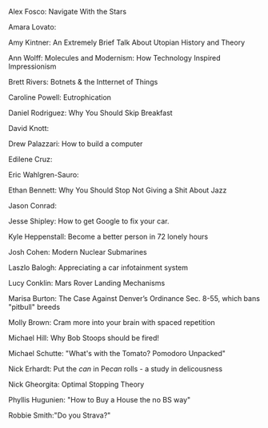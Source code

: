 Alex Fosco: Navigate With the Stars

Amara Lovato:

Amy Kintner: An Extremely Brief Talk About Utopian History and Theory

Ann Wolff: Molecules and Modernism: How Technology Inspired Impressionism

Brett Rivers: Botnets & the Intternet of Things

Caroline Powell:  Eutrophication

Daniel Rodriguez: Why You Should Skip Breakfast

David Knott:

Drew Palazzari: How to build a computer

Edilene Cruz:

Eric Wahlgren-Sauro: 

Ethan Bennett: Why You Should Stop Not Giving a Shit About Jazz

Jason Conrad:

Jesse Shipley: How to get Google to fix your car.

Kyle Heppenstall: Become a better person in 72 lonely hours

Josh Cohen: 
  Modern Nuclear Submarines

Laszlo Balogh: Appreciating a car infotainment system

Lucy Conklin: Mars Rover Landing Mechanisms

Marisa Burton: The Case Against Denver’s Ordinance Sec. 8-55, which bans "pitbull" breeds 

Molly Brown: Cram more into your brain with spaced repetition

Michael Hill: Why Bob Stoops should be fired!

Michael Schutte: "What's with the Tomato? Pomodoro Unpacked"

Nick Erhardt:  Put the *can* in Pe*can* rolls - a study in delicousness

Nick Gheorgita: Optimal Stopping Theory

Phyllis Hugunien: "How to Buy a House the no BS way"

Robbie Smith:"Do you Strava?"

